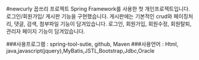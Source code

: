 #newcurly 꼽쓰리 프로젝트
Spring Framework를 사용한 첫 개인프로젝트입니다.
로그인/회원가입/ 게시판 기능을 구현했습니다. 
게시판에는 기본적인 crud와 페이징처리, 댓글, 검색, 첨부파일 기능이 담겨있습니다.
로그인, 회원가입, 회원수정, 회원탈퇴, 관리자 페이지 기능이 담겨있습니다. 

###사용프로그램 : spring-tool-sutie, github, Maven
###사용언어 : Html, java,javascript(jquery),MyBatis,JSTL,Bootstrap,Jdbc,Oracle


